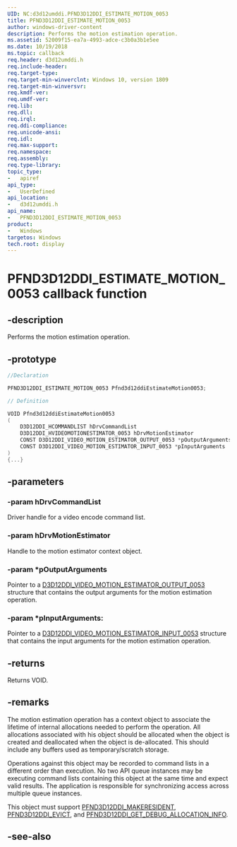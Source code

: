 ```yaml
---
UID: NC:d3d12umddi.PFND3D12DDI_ESTIMATE_MOTION_0053
title: PFND3D12DDI_ESTIMATE_MOTION_0053
author: windows-driver-content
description: Performs the motion estimation operation.
ms.assetid: 52009f15-ea7a-4993-adce-c3b0a3b1e5ee
ms.date: 10/19/2018
ms.topic: callback
req.header: d3d12umddi.h
req.include-header:
req.target-type:
req.target-min-winverclnt: Windows 10, version 1809
req.target-min-winversvr:
req.kmdf-ver:
req.umdf-ver:
req.lib:
req.dll:
req.irql: 
req.ddi-compliance:
req.unicode-ansi:
req.idl:
req.max-support:
req.namespace:
req.assembly:
req.type-library: 
topic_type: 
-	apiref
api_type: 
-	UserDefined
api_location: 
-	d3d12umddi.h
api_name: 
-	PFND3D12DDI_ESTIMATE_MOTION_0053
product:
-	Windows
targetos: Windows
tech.root: display
---
```


# PFND3D12DDI_ESTIMATE_MOTION_0053 callback function

## -description

Performs the motion estimation operation.

## -prototype

```cpp
//Declaration

PFND3D12DDI_ESTIMATE_MOTION_0053 Pfnd3d12ddiEstimateMotion0053; 

// Definition

VOID Pfnd3d12ddiEstimateMotion0053 
(
	D3D12DDI_HCOMMANDLIST hDrvCommandList
	D3D12DDI_HVIDEOMOTIONESTIMATOR_0053 hDrvMotionEstimator
	CONST D3D12DDI_VIDEO_MOTION_ESTIMATOR_OUTPUT_0053 *pOutputArguments
	CONST D3D12DDI_VIDEO_MOTION_ESTIMATOR_INPUT_0053 *pInputArguments
)
{...}

```

## -parameters

### -param hDrvCommandList

Driver handle for a video encode command list.

### -param hDrvMotionEstimator

Handle to the motion estimator context object.

### -param *pOutputArguments

Pointer to a [D3D12DDI_VIDEO_MOTION_ESTIMATOR_OUTPUT_0053](ns-d3d12umddi-d3d12ddi_video_motion_estimator_output_0053.md) structure that contains the output arguments for the motion estimation operation.

### -param *pInputArguments: 

Pointer to a [D3D12DDI_VIDEO_MOTION_ESTIMATOR_INPUT_0053](ns-d3d12umddi-d3d12ddi_video_motion_estimator_input_0053.md) structure that contains the input arguments for the motion estimation operation.

## -returns

Returns VOID.

## -remarks

The motion estimation operation has a context object to associate the lifetime of internal allocations needed to perform the operation. All allocations associated with his object should be allocated when the object is created and deallocated when the object is de-allocated. This should include any buffers used as temporary/scratch storage. 

Operations against this object may be recorded to command lists in a different order than execution. No two API queue instances may be executing command lists containing this object at the same time and expect valid results. The application is responsible for synchronizing access across multiple queue instances.

This object must support [PFND3D12DDI_MAKERESIDENT](nc-d3d12umddi-pfnd3d12ddi_makeresident_cb.md), [PFND3D12DDI_EVICT](nc-d3d12umddi-pfnd3d12ddi_evict_cb.md), and [PFND3D12DDI_GET_DEBUG_ALLOCATION_INFO](nc-d3d12umddi-pfnd3d12ddi_get_debug_allocation_info_0012.md).

## -see-also
